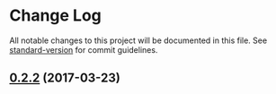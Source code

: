 # Change Log

All notable changes to this project will be documented in this file. See [standard-version](https://github.com/conventional-changelog/standard-version) for commit guidelines.

<a name="0.2.2"></a>
## [0.2.2](https://github.com/aweary/tinytime/compare/v0.2.1...v0.2.2) (2017-03-23)
